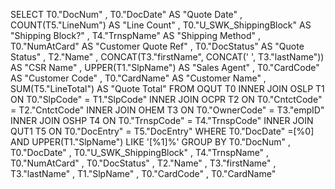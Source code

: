 SELECT
	 T0."DocNum" ,
	 T0."DocDate" AS "Quote Date" ,
	 COUNT(T5."LineNum") AS "Line Count" ,
	 T0."U_SWK_ShippingBlock" AS "Shipping Block?" ,
	 T4."TrnspName" AS "Shipping Method" ,
	 T0."NumAtCard" AS "Customer Quote Ref" ,
	 T0."DocStatus" AS "Quote Status" ,
	 T2."Name" ,
	 CONCAT(T3."firstName",
	CONCAT(' ',
	T3."lastName")) AS "CSR Name" ,
	 UPPER(T1."SlpName") AS "Sales Agent" ,
	 T0."CardCode" AS "Customer Code" ,
	 T0."CardName" AS "Customer Name" ,
	 SUM(T5."LineTotal") AS "Quote Total" 
FROM OQUT T0 
INNER JOIN OSLP T1 ON T0."SlpCode" = T1."SlpCode" 
INNER JOIN OCPR T2 ON T0."CntctCode" = T2."CntctCode" 
INNER JOIN OHEM T3 ON T0."OwnerCode" = T3."empID" 
INNER JOIN OSHP T4 ON T0."TrnspCode" = T4."TrnspCode" 
INNER JOIN QUT1 T5 ON T0."DocEntry" = T5."DocEntry" 
WHERE T0."DocDate" =[%0] 
AND UPPER(T1."SlpName") LIKE '[%1]%' 
GROUP BY T0."DocNum" ,
	 T0."DocDate" ,
	 T0."U_SWK_ShippingBlock" ,
	 T4."TrnspName" ,
	 T0."NumAtCard" ,
	 T0."DocStatus" ,
	 T2."Name" ,
	 T3."firstName" ,
	 T3."lastName" ,
	 T1."SlpName" ,
	 T0."CardCode" ,
	 T0."CardName" 
